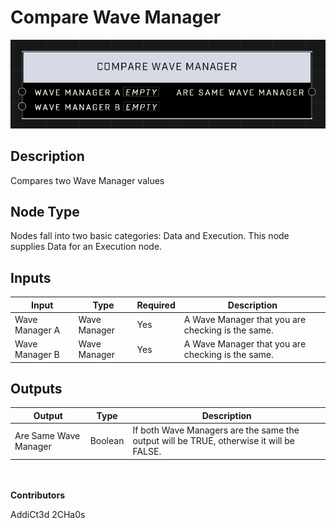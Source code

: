 # Compare Wave Manager
![](../../../.gitbook/assets/compare-wave-manager.png)

## Description
Compares two Wave Manager values

## Node Type
Nodes fall into two basic categories: Data and Execution. This node supplies Data for an Execution node.

## Inputs
| Input            | Type             | Required | Description												    |
|------------------|------------------|----------|--------------------------------------------------------------|
| Wave Manager A | Wave Manager | Yes | A Wave Manager that you are checking is the same. |
| Wave Manager B | Wave Manager | Yes | A Wave Manager that you are checking is the same. |

## Outputs
| Output           | Type             | Description												     |
|------------------|------------------|--------------------------------------------------------------|
| Are Same Wave Manager | Boolean | If both Wave Managers are the same the output will be TRUE, otherwise it will be FALSE.|

\
\
**Contributors**

AddiCt3d 2CHa0s
